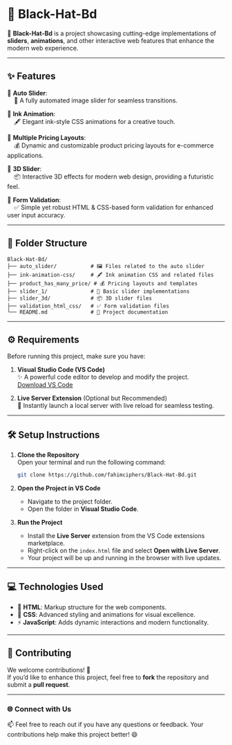 

# 🎩 **Black-Hat-Bd**  

🚀 **Black-Hat-Bd** is a project showcasing cutting-edge implementations of **sliders**, **animations**, and other interactive web features that enhance the modern web experience.

---

## ✨ **Features**

🔹 **Auto Slider**:  
&nbsp;&nbsp;&nbsp;&nbsp;🌟 A fully automated image slider for seamless transitions.

🔹 **Ink Animation**:  
&nbsp;&nbsp;&nbsp;&nbsp;🖋️ Elegant ink-style CSS animations for a creative touch.

🔹 **Multiple Pricing Layouts**:  
&nbsp;&nbsp;&nbsp;&nbsp;💰 Dynamic and customizable product pricing layouts for e-commerce applications.

🔹 **3D Slider**:  
&nbsp;&nbsp;&nbsp;&nbsp;📦 Interactive 3D effects for modern web design, providing a futuristic feel.

🔹 **Form Validation**:  
&nbsp;&nbsp;&nbsp;&nbsp;✅ Simple yet robust HTML & CSS-based form validation for enhanced user input accuracy.

---

## 📂 **Folder Structure**

```plaintext
Black-Hat-Bd/
├── auto_slider/           # 🖼️ Files related to the auto slider
├── ink-animation-css/     # 🖋️ Ink animation CSS and related files
├── product_has_many_price/ # 💰 Pricing layouts and templates
├── slider_1/              # 🔄 Basic slider implementations
├── slider_3d/             # 📦 3D slider files
├── validation_html_css/   # ✅ Form validation files
└── README.md              # 📄 Project documentation
```

---

## ⚙️ **Requirements**

Before running this project, make sure you have:

1. **Visual Studio Code (VS Code)**  
   ✨ A powerful code editor to develop and modify the project.  
   [Download VS Code](https://code.visualstudio.com/)

2. **Live Server Extension** (Optional but Recommended)  
   🚀 Instantly launch a local server with live reload for seamless testing.

---

## 🛠️ **Setup Instructions**

1. **Clone the Repository**  
   Open your terminal and run the following command:  
   ```bash
   git clone https://github.com/fahimciphers/Black-Hat-Bd.git
   ```

2. **Open the Project in VS Code**  
   - Navigate to the project folder.  
   - Open the folder in **Visual Studio Code**.

3. **Run the Project**  
   - Install the **Live Server** extension from the VS Code extensions marketplace.  
   - Right-click on the `index.html` file and select **Open with Live Server**.  
   - Your project will be up and running in the browser with live updates.

---

## 💻 **Technologies Used**

- 🧱 **HTML**: Markup structure for the web components.
- 🎨 **CSS**: Advanced styling and animations for visual excellence.
- ⚡ **JavaScript**: Adds dynamic interactions and modern functionality.

---

## 🤝 **Contributing**

We welcome contributions! 🙌  
If you’d like to enhance this project, feel free to **fork** the repository and submit a **pull request**.

---

### 🌐 **Connect with Us**

📫 Feel free to reach out if you have any questions or feedback. Your contributions help make this project better! 😄
```

